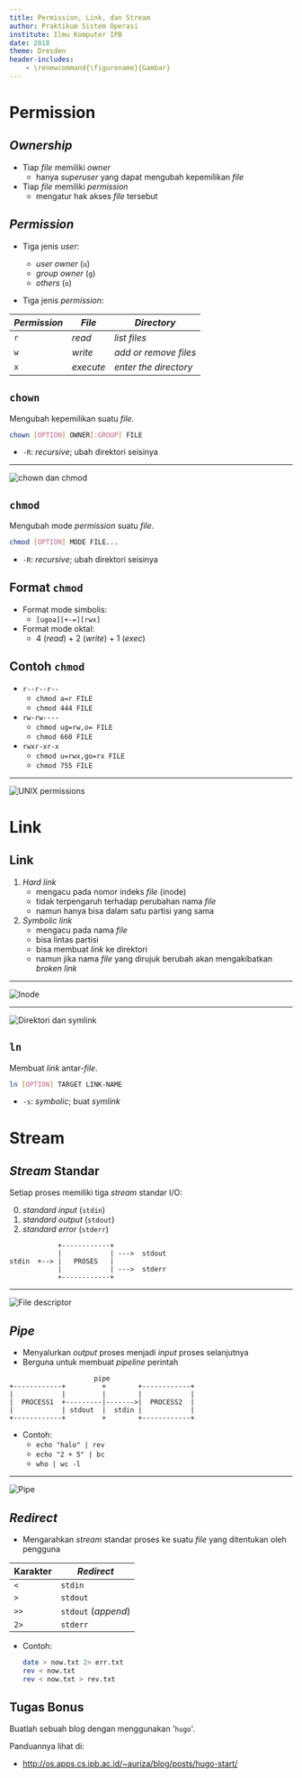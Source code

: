 ```yaml
---
title: Permission, Link, dan Stream
author: Praktikum Sistem Operasi
institute: Ilmu Komputer IPB
date: 2018
theme: Dresden
header-includes:
    - \renewcommand{\figurename}{Gambar}
---
```



# Permission


## *Ownership*

- Tiap *file* memiliki *owner*
    - hanya *superuser* yang dapat mengubah kepemilikan *file*
- Tiap *file* memiliki *permission*
    - mengatur hak akses *file* tersebut

##  *Permission*

- Tiga jenis *user*:
    - *user owner* (`u`)
    - *group owner* (`g`)
    - *others* (`o`)

- Tiga jenis *permission*:

|*Permission* | *File*    | *Directory*           |
|------------ | --------- | --------------------- |
|`r`          | *read*    | *list files*          |
|`w`          | *write*   | *add or remove files* |
|`x`          | *execute* | *enter the directory* |

<!--

## `su`
Berubah menjadi *user* lain atau menjadi *superuser*.
```bash
su [OPTION] [USERNAME]
```
- `-c CMD`: *command*; jalankan perintah `CMD`
- `-l`: *login*; set *environment* seperti jika login langsung

-->

## `chown`
Mengubah kepemilikan suatu *file*.
```bash
chown [OPTION] OWNER[:GROUP] FILE
```
- `-R`: *recursive*; ubah direktori seisinya

---

![`chown` dan `chmod`](img/chown-chmod.png)

## `chmod`
Mengubah mode *permission* suatu *file*.
```bash
chmod [OPTION] MODE FILE...
```
- `-R`: *recursive*; ubah direktori seisinya

## Format `chmod`

- Format mode simbolis:
    - `[ugoa][+-=][rwx]`
- Format mode oktal:
    - 4 (*read*) + 2 (*write*) + 1 (*exec*)

## Contoh `chmod`

- `r--r--r--`
    - `chmod a=r FILE`
    - `chmod 444 FILE`
- `rw-rw----`
    - `chmod ug=rw,o= FILE`
    - `chmod 660 FILE`
- `rwxr-xr-x`
    - `chmod u=rwx,go=rx FILE`
    - `chmod 755 FILE`

---

![UNIX permissions](img/permissions.png)

# Link

## Link

1. *Hard link*
    - mengacu pada nomor indeks *file* (inode)
    - tidak terpengaruh terhadap perubahan nama *file*
    - namun hanya bisa dalam satu partisi yang sama
2. *Symbolic link*
    - mengacu pada nama *file*
    - bisa lintas partisi
    - bisa membuat *link* ke direktori
    - namun jika nama *file* yang dirujuk berubah akan mengakibatkan *broken link*

---

![Inode](img/inodes.png)

---

![Direktori dan symlink](img/directories.png)

## `ln`
Membuat *link* antar-*file*.
```bash
ln [OPTION] TARGET LINK-NAME
```
- `-s`: *symbolic*; buat *symlink*


# Stream

## *Stream* Standar

Setiap proses memiliki tiga *stream* standar I/O:

0. *standard input* (`stdin`)
1. *standard output* (`stdout`)
2. *standard error* (`stderr`)

```
            +------------+
            |            | --->  stdout
stdin  +--> |   PROSES   |
            |            | --->  stderr
            +------------+
```

---

![File descriptor](img/file-descriptors.png)


## *Pipe*

- Menyalurkan *output* proses menjadi *input* proses selanjutnya
- Berguna untuk membuat *pipeline* perintah

```
                     pipe
+------------+         +        +------------+
|            |         |        |            |
|  PROCESS1  +---------|------->|  PROCESS2  |
|            | stdout  |  stdin |            |
+------------+         +        +------------+
```

- Contoh:
    - `echo "halo" | rev`
    - `echo "2 + 5" | bc`
    - `who | wc -l`

---

![Pipe](img/pipes.png)

## *Redirect*

- Mengarahkan *stream* standar proses ke suatu *file* yang ditentukan oleh pengguna

|Karakter | *Redirect* |
|-------- | ---------- |
|`<`      | `stdin`    |
|`>`      | `stdout`   |
|`>>`     | `stdout` (*append*) |
|`2>`     | `stderr`   |

- Contoh:

    ```bash
    date > now.txt 2> err.txt
    rev < now.txt
    rev < now.txt > rev.txt
    ```

## Tugas Bonus

Buatlah sebuah blog dengan menggunakan '`hugo`'.

Panduannya lihat di:

- <http://os.apps.cs.ipb.ac.id/~auriza/blog/posts/hugo-start/>
